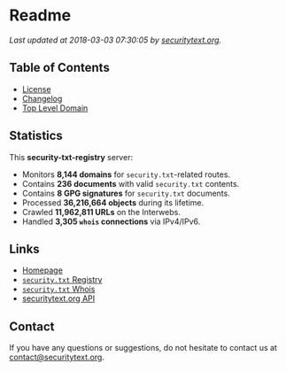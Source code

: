 # Readme

_Last updated at 2018-03-03 07:30:05 by [securitytext.org](https://securitytext.org)._

## Table of Contents

* [License](LICENSE.md)
* [Changelog](CHANGELOG.md)
* [Top Level Domain](TLD.md)

## Statistics

This **security-txt-registry** server:

* Monitors **8,144 domains** for `security.txt`-related routes.
* Contains **236 documents** with valid `security.txt` contents.
* Contains **8 GPG signatures** for `security.txt` documents.
* Processed **36,216,664 objects** during its lifetime.
* Crawled **11,962,811 URLs** on the Interwebs.
* Handled **3,305 `whois` connections** via IPv4/IPv6.

## Links

* [Homepage](https://securitytext.org)
* [`security.txt` Registry](https://registry.securitytext.org)
* [`security.txt` Whois](https://whois.securitytext.org)
* [securitytext.org API](https://registry.securitytext.org)

## Contact

If you have any questions or suggestions, do not hesitate to contact us at contact@securitytext.org.
